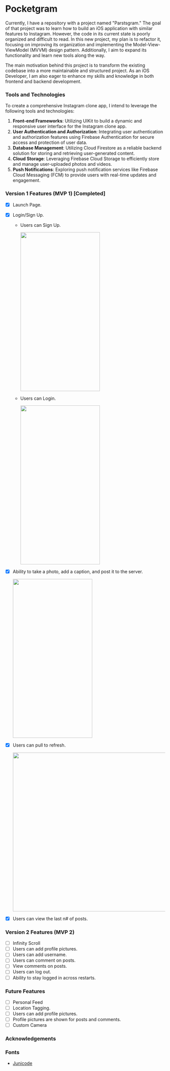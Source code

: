 # Pocketgram

Currently, I have a repository with a project named "Parstsgram." The goal of that project was to learn how to build an iOS application with similar features to Instagram. However, the code in its current state is poorly organized and difficult to read. In this new project, my plan is to refactor it, focusing on improving its organization and implementing the Model-View-ViewModel (MVVM) design pattern. Additionally, I aim to expand its functionality and learn new tools along the way.

The main motivation behind this project is to transform the existing codebase into a more maintainable and structured project. As an iOS Developer, I am also eager to enhance my skills and knowledge in both frontend and backend development.

### Tools and Technologies

To create a comprehensive Instagram clone app, I intend to leverage the following tools and technologies:

1. **Front-end Frameworks**: Utilizing UIKit to build a dynamic and responsive user interface for the Instagram clone app.
2. **User Authentication and Authorization**: Integrating user authentication and authorization features using Firebase Authentication for secure access and protection of user data.
3. **Database Management**: Utilizing Cloud Firestore as a reliable backend solution for storing and retrieving user-generated content.
4. **Cloud Storage**: Leveraging Firebase Cloud Storage to efficiently store and manage user-uploaded photos and videos.
5. **Push Notifications**: Exploring push notification services like Firebase Cloud Messaging (FCM) to provide users with real-time updates and engagement.

<!-- 6. **Image Processing**: Implementing image processing functionalities such as resizing, cropping, and applying filters using libraries like Sharp, GraphicsMagick, or ImageMagick. -->

### Version 1 Features (MVP 1) [Completed]

- [X] Launch Page. 
- [X] Login/Sign Up.
    -  Users can Sign Up.

        <img src="/src/sign_up_V1.gif" width="250" height="500"/>

    -  Users can Login.

        <img src="/src/Login_V1.gif" width="250" height="500"/>

- [X] Ability to take a photo, add a caption, and post it to the server.

    <img src="/src/photo_capture_V1.gif" width="250" height="500"/>

- [X] Users can pull to refresh.

    <img src="/src/pull_to_refresh_V1.gif" width="500" height="500"/>
    
- [X] Users can view the last n# of posts.

### Version 2 Features (MVP 2)
- [ ] Infinity Scroll
- [ ] Users can add profile pictures.
- [ ] Users can add username.
- [ ] Users can comment on posts.
- [ ] View comments on posts.
- [ ] Users can log out.
- [ ] Ability to stay logged in across restarts.

### Future Features
- [ ] Personal Feed
- [ ] Location Tagging.
- [ ] Users can add profile pictures.
- [ ] Profile pictures are shown for posts and comments.
- [ ] Custom Camera

### Acknowledgements
### Fonts
- <a href="https://open-foundry.com/fonts/junicode_bold_condensed">Junicode</a>

